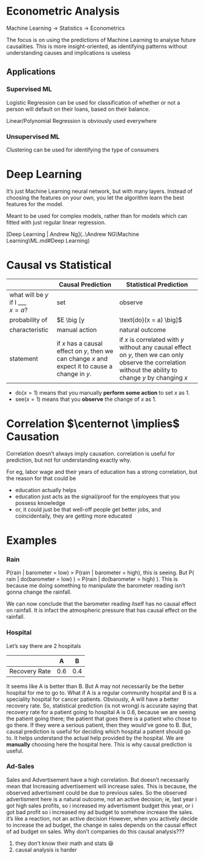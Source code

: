 # Econometric Analysis

Machine Learning $\to$ Statistics $\to$ Econometrics

The focus is on using the predictions of Machine Learning to analyse future causalities. This is more insight-oriented, as identifying patterns without understanding causes and implications is useless

## Applications

### Supervised ML

Logistic Regression can be used for classification of whether or not a person will default on their loans, based on their balance.

Linear/Polynomial Regression is obviously used everywhere

### Unsupervised ML

Clustering can be used for identifying the type of consumers

# Deep Learning

It’s just Machine Learning neural network, but with many layers. Instead of choosing the features on your own, you let the algorithm learn the best features for the model.

Meant to be used for complex models, rather than for models which can fitted with just regular linear regression.

[Deep Learning | Andrew Ng](..\Andrew NG\Machine Learning\ML.md#Deep Learning)

# Causal vs Statistical

|                                       | Causal Prediction                                            | Statistical Prediction                                       |
| ------------------------------------- | ------------------------------------------------------------ | ------------------------------------------------------------ |
| what will be $y$ if I ___<br />$x=a$? | set                                                          | observe                                                      |
| probability of                        | $E \big [y |\text{do}(x = a) \big]$                          | $E \big [y |(x = a) \big]$                                   |
| characteristic                        | manual action                                                | natural outcome                                              |
| statement                             | if $x$ has a causal effect on $y$, then we can change $x$ and expect it to cause a change in $y$. | if $x$ is correlated with $y$ without any causal effect on $y$, then we can only observe the correlation without the ability to change $y$ by changing $x$ |

- $\text{do}(x= 1)$ means that you manually **perform some action** to set $x$ as 1.
- $\text{see}(x= 1)$ means that you **observe** the change of $x$ as 1. 

# Correlation $\centernot \implies$ Causation

Correlation doesn’t always imply causation. correlation is useful for prediction, but not for understanding exactly why.

For eg, labor wage and their years of education has a strong correlation, but the reason for that could be

- education actually helps
- education just acts as the signal/proof for the employees that you possess knowledge
- or, it could just be that well-off people get better jobs, and coincidentally, they are getting more educated

# Examples

### Rain

P(rain | barometer = low) > P(rain | barometer = high), this is seeing. But
P( rain | do(barometer = low) ) = P(rain | do(barometer = high) ). This is because me doing something to manipulate the barometer reading isn’t gonna change the rainfall.

We can now conclude that the barometer reading itself has no causal effect on rainfall. It is infact the atmospheric pressure that has causal effect on the rainfall.

### Hospital

Let’s say there are 2 hospitals

|               | A    | B    |
| ------------- | ---- | ---- |
| Recovery Rate | 0.6  | 0.4  |

It seems like A is better than B. But A may not necessarily be the better hospital for me to go to. What if A is a regular community hospital and B is a speciality hospital for cancer patients. Obviously, A will have a better recovery rate. 
So, statistical prediction (is not wrong) is accurate saying that recovery rate for a patient going to hospital A is 0.6, because we are seeing the patient going there; the patient that goes there is a patient who chose to go there. If they were a serious patient, then they would’ve gone to B.
But, causal prediction is useful for deciding which hospital a patient should go to. It helps understand the actual help provided by the hospital. We are **manually** choosing here the hospital here.
This is why causal prediction is useful.

### Ad-Sales

Sales and Advertisement have a high correlation. But doesn’t necessarily mean that Increasing advertisement will increase sales.
This is because, the observed advertisment could be due to previous sales. So the observed advertisment here is a natural outcome, not an active decision; ie, last year i got high sales profits, so i increased my advertisment budget this year, or i got bad profit so i increased my ad budget to somehow increase the sales. it’s like a reaction, not an active decision
However, when you actively decide to increase the ad budget, the change in sales depends on the causal effect of ad budget on sales. Why don’t companies do this causal analysis???

1. they don’t know their math and stats :laughing:
2. causal analysis is harder